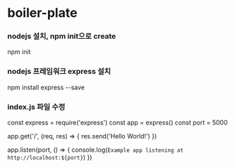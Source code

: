 # boiler-plate

### nodejs 설치, npm init으로 create
npm init

### nodejs 프레임워크 express 설치
npm install express --save

### index.js 파일 수정
const express = require('express')
const app = express()
const port = 5000

app.get('/', (req, res) => {
  res.send('Hello World!')
})

app.listen(port, () => {
  console.log(`Example app listening at http://localhost:${port}`)
})
